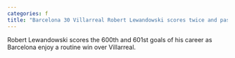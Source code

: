```yaml
---
categories: f
title: "Barcelona 30 Villarreal Robert Lewandowski scores twice and passes 600goal mark in his career"
---
```

Robert Lewandowski scores the 600th and 601st goals of his career as Barcelona enjoy a routine win over Villarreal.